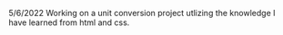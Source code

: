 5/6/2022
Working on a unit conversion project utlizing the knowledge I have learned from html and css.